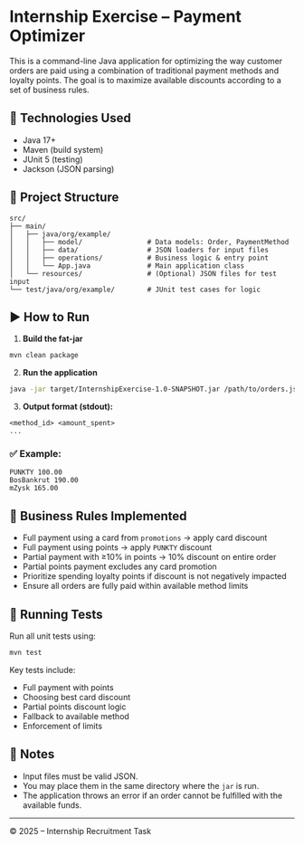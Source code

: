 
# Internship Exercise – Payment Optimizer

This is a command-line Java application for optimizing the way customer orders are paid using a combination of traditional payment methods and loyalty points. The goal is to maximize available discounts according to a set of business rules.

## 🔧 Technologies Used
- Java 17+
- Maven (build system)
- JUnit 5 (testing)
- Jackson (JSON parsing)

## 📁 Project Structure

```
src/
├── main/
│   ├── java/org/example/
│   │   ├── model/                # Data models: Order, PaymentMethod
│   │   ├── data/                 # JSON loaders for input files
│   │   ├── operations/           # Business logic & entry point
│   │   └── App.java              # Main application class
│   └── resources/                # (Optional) JSON files for test input
└── test/java/org/example/        # JUnit test cases for logic
```

## ▶️ How to Run

1. **Build the fat-jar**
```bash
mvn clean package
```

2. **Run the application**
```bash
java -jar target/InternshipExercise-1.0-SNAPSHOT.jar /path/to/orders.json /path/to/paymentmethods.json
```

3. **Output format (stdout):**
```
<method_id> <amount_spent>
...
```

### ✅ Example:
```
PUNKTY 100.00
BosBankrut 190.00
mZysk 165.00
```

## 📄 Business Rules Implemented

- Full payment using a card from `promotions` → apply card discount
- Full payment using points → apply `PUNKTY` discount
- Partial payment with ≥10% in points → 10% discount on entire order
- Partial points payment excludes any card promotion
- Prioritize spending loyalty points if discount is not negatively impacted
- Ensure all orders are fully paid within available method limits

## 🧪 Running Tests

Run all unit tests using:

```bash
mvn test
```

Key tests include:
- Full payment with points
- Choosing best card discount
- Partial points discount logic
- Fallback to available method
- Enforcement of limits

## 📝 Notes

- Input files must be valid JSON.
- You may place them in the same directory where the `jar` is run.
- The application throws an error if an order cannot be fulfilled with the available funds.

---

© 2025 – Internship Recruitment Task
